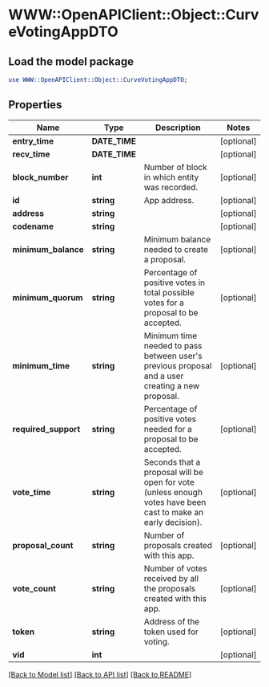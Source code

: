 # WWW::OpenAPIClient::Object::CurveVotingAppDTO

## Load the model package
```perl
use WWW::OpenAPIClient::Object::CurveVotingAppDTO;
```

## Properties
Name | Type | Description | Notes
------------ | ------------- | ------------- | -------------
**entry_time** | **DATE_TIME** |  | [optional] 
**recv_time** | **DATE_TIME** |  | [optional] 
**block_number** | **int** | Number of block in which entity was recorded. | [optional] 
**id** | **string** | App address. | [optional] 
**address** | **string** |  | [optional] 
**codename** | **string** |  | [optional] 
**minimum_balance** | **string** | Minimum balance needed to create a proposal. | [optional] 
**minimum_quorum** | **string** | Percentage of positive votes in total possible votes for a proposal to be accepted. | [optional] 
**minimum_time** | **string** | Minimum time needed to pass between user&#39;s previous proposal and a user creating a new proposal. | [optional] 
**required_support** | **string** | Percentage of positive votes needed for a proposal to be accepted. | [optional] 
**vote_time** | **string** | Seconds that a proposal will be open for vote (unless enough votes have been cast to make an early decision). | [optional] 
**proposal_count** | **string** | Number of proposals created with this app. | [optional] 
**vote_count** | **string** | Number of votes received by all the proposals created with this app. | [optional] 
**token** | **string** | Address of the token used for voting. | [optional] 
**vid** | **int** |  | [optional] 

[[Back to Model list]](../README.md#documentation-for-models) [[Back to API list]](../README.md#documentation-for-api-endpoints) [[Back to README]](../README.md)


